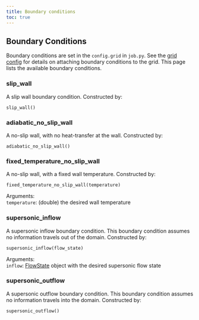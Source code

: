 ```yaml
---
title: Boundary conditions
toc: true
---
```

## Boundary Conditions
Boundary conditions are set in the `config.grid` in `job.py`. 
See the [grid config](grid) for details on attaching boundary conditions to the grid.
This page lists the available boundary conditions.

### slip_wall
A slip wall boundary condition.
Constructed by:
```
slip_wall()
```
### adiabatic_no_slip_wall
A no-slip wall, with no heat-transfer at the wall. Constructed by:
```
adiabatic_no_slip_wall()
```

### fixed_temperature_no_slip_wall
A no-slip wall, with a fixed wall temperature. Constructed by:
```
fixed_temperature_no_slip_wall(temperature)
```

Arguments:\
`temperature`: (double) the desired wall temperature

### supersonic_inflow
A supersonic inflow boundary condition.
This boundary condition assumes no information travels out of the domain.
Constructed by:
```
supersonic_inflow(flow_state)
```

Arguments:\
`inflow`: [FlowState](gas_model#flowstate) object with the desired supersonic flow state

### supersonic_outflow
A supersonic outflow boundary condition. 
This boundary condition assumes no information travels into the domain.
Constructed by:
```
supersonic_outflow()
```
